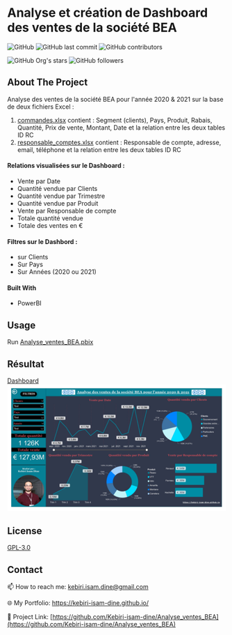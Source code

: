 # Analyse et création de Dashboard des ventes de la société BEA

![GitHub](https://img.shields.io/github/license/kebiri-isam-dine/Analyse_ventes_BEA?color=g&style=for-the-badge)
![GitHub last commit](https://img.shields.io/github/last-commit/kebiri-isam-dine/Analyse_ventes_BEA?color=red&style=for-the-badge)
![GitHub contributors](https://img.shields.io/github/contributors/kebiri-isam-dine/Analyse_ventes_BEA?color=yellow&style=for-the-badge)

![GitHub Org's stars](https://img.shields.io/github/stars/kebiri-isam-dine?style=social)
![GitHub followers](https://img.shields.io/github/followers/kebiri-isam-dine?style=social)

## About The Project

Analyse des ventes de la société BEA pour l'année 2020 & 2021 sur la base de deux fichiers Excel :

1. [commandes.xlsx](Data/commandes.xlsx) contient : Segment (clients), Pays, Produit, Rabais, Quantité, Prix de vente, Montant, Date et la relation entre les deux tables ID RC
2. [responsable_comptes.xlsx](Data/responsable%20comptes.xlsx) contient : Responsable de compte, adresse, email, téléphone et la relation entre les deux tables ID RC

#### Relations visualisées sur le Dashboard :
- Vente par Date
- Quantité vendue par Clients
- Quantité vendue par Trimestre
- Quantité vendue par Produit
- Vente par Responsable de compte
- Totale quantité vendue
- Totale des ventes en €


#### Filtres sur le Dashbord :
- sur Clients
- Sur Pays
- Sur Années (2020 ou 2021)



#### Built With

* PowerBI



## Usage

Run [Analyse_ventes_BEA.pbix](Analyse_ventes_BEA.pbix)

## Résultat
[Dashboard](Analyse_ventes_BEA.pdf)
<img src="Analyse_ventes_BEA.jpg" >

## License

[GPL-3.0](https://choosealicense.com/licenses/gpl-3.0/)

## Contact

📫 How to reach me: kebiri.isam.dine@gmail.com

🌐 My Portfolio: <https://kebiri-isam-dine.github.io/>

🔗 Project Link: [https://github.com/Kebiri-isam-dine/Analyse_ventes_BEA](https://github.com/Kebiri-isam-dine/Analyse_ventes_BEA)
